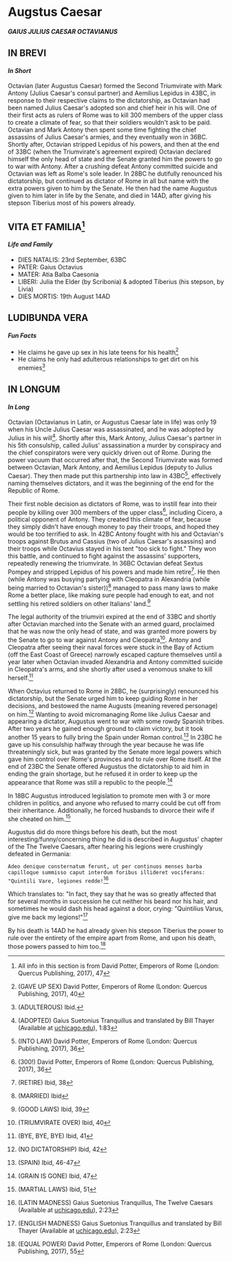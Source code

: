 # **Augstus Caesar**
#### *GAIUS JULIUS CAESAR OCTAVIANUS*

## IN BREVI
#### *In Short*
Octavian (later Augustus Caesar) formed the Second Triumvirate with Mark Antony (Julius Caesar's consul partner) and Aemilius Lepidus in 43BC, in response to their respective claims to the dictatorship, as Octavian had been named Julius Caesar's adopted son and chief heir in his will. One of their first acts as rulers of Rome was to kill 300 members of the upper class to create a climate of fear, so that their soldiers wouldn't ask to be paid. Octavian and Mark Antony then spent some time fighting the chief assassins of Julius Caesar's armies, and they eventually won in 36BC. Shortly after, Octavian stripped Lepidus of his powers, and then at the end of 33BC (when the Triumvirate's agreement expired) Octavian declared himself the only head of state and the Senate granted him the powers to go to war with Antony. After a crushing defeat Antony committed suicide and Octavian was left as Rome's sole leader. In 28BC he dutifully renounced his dictatorship, but continued as dictator of Rome in all but name with the extra powers given to him by the Senate. He then had the name Augustus given to him later in life by the Senate, and died in 14AD, after giving his stepson Tiberius most of his powers already.

## VITA ET FAMILIA[^1]
#### *Life and Family*
- DIES NATALIS: 23rd September, 63BC
- PATER: Gaius Octavius
- MATER: Atia Balba Caesonia
- LIBERI: Julia the Elder (by Scribonia) & adopted Tiberius (his stepson, by Livia)
- DIES MORTIS: 19th August 14AD

## LUDIBUNDA VERA
#### *Fun Facts*
 - He claims he gave up sex in his late teens for his health[^2]
 - He claims he only had adulterous relationships to get dirt on his enemies[^3]

## IN LONGUM
#### *In Long*
Octavian (Octavianus in Latin, or Augustus Caesar late in life) was only 19 when his Uncle Julius Caesar was assassinated, and he was adopted by Julius in his will[^4]. Shortly after this, Mark Antony, Julius Caesar's partner in his 5th consulship, called Julius' assassination a murder by conspiracy and the chief conspirators were very quickly driven out of Rome. During the power vacuum that occurred after that, the Second Triumvirate was formed between Octavian, Mark Antony, and Aemilius Lepidus (deputy to Julius Caesar). They then made put this partnership into law in 43BC[^5], effectively naming themselves dictators, and it was the beginning of the end for the Republic of Rome.

Their first noble decision as dictators of Rome, was to instill fear into their people by killing over 300 members of the upper class[^6], including Cicero, a political opponent of Antony. They created this climate of fear, because they simply didn't have enough money to pay their troops, and hoped they would be too terrified to ask. In 42BC Antony fought with his and Octavian's troops against Brutus and Cassius (two of Julius Caesar's assassins) and their troops while Octavius stayed in his tent "too sick to fight." They won this battle, and continued to fight against the assassins' supporters, repeatedly renewing the triumvirate. In 36BC Octavian defeat Sextus Pompey and stripped Lepidus of his powers and made him retire[^7]. He then (while Antony was busying partying with Cleopatra in Alexandria (while being married to Octavian's sister))[^8] managed to pass many laws to make Rome a better place, like making sure people had enough to eat, and not settling his retired soldiers on other Italians' land.[^9]

The legal authority of the triumviri expired at the end of 33BC and shortly after Octavian marched into the Senate with an armed guard, proclaimed that he was now the only head of state, and was granted more powers by the Senate to go to war against Antony and Cleopatra[^10]. Antony and Cleopatra after seeing their naval forces were stuck in the Bay of Actium (off the East Coast of Greece) narrowly escaped capture themselves until a year later when Octavian invaded Alexandria and Antony committed suicide in Cleopatra's arms, and she shortly after used a venomous snake to kill herself.[^11]

When Octavius returned to Rome in 28BC, he (surprisingly) renounced his dictatorship, but the Senate urged him to keep guiding Rome in her decisions, and bestowed the name Augusts (meaning revered personage) on him.[^12] Wanting to avoid micromanaging Rome like Julius Caesar and appearing a dictator, Augustus went to war with some rowdy Spanish tribes. After two years he gained enough ground to claim victory, but it took another 15 years to fully bring the Spain under Roman control.[^13] In 23BC he gave up his consulship halfway through the year because he was life threateningly sick, but was granted by the Senate more legal powers which gave him control over Rome's provinces and to rule over Rome itself. At the end of 23BC the Senate offered Augustus the dictatorship to aid him in ending the grain shortage, but he refused it in order to keep up the appearance that Rome was still a republic to the people.[^14]

In 18BC Augustus introduced legislation to promote men with 3 or more children in politics, and anyone who refused to marry could be cut off from their inheritance. Additionally, he forced husbands to divorce their wife if she cheated on him.[^15]

Augustus did do more things before his death, but the most interesting/funny/concerning thing he did is described in Augustus' chapter of the The Twelve Caesars, after hearing his legions were crushingly defeated in Germania:

`Adeo denique consternatum ferunt, ut per continuos menses barba capilloque summisso caput interdum foribus illideret vociferans: "Quintili Vare, legiones redde!`[^16]

Which translates to: "In fact, they say that he was so greatly affected that for several months in succession he cut neither his beard nor his hair, and sometimes he would dash his head against a door, crying: "Quintilius Varus, give me back my legions!"[^17]

By his death is 14AD he had already given his stepson Tiberius the power to rule over the entirety of the empire apart from Rome, and upon his death, those powers passed to him too.[^18]


[^1]: All info in this section is from David Potter, Emperors of Rome (London: Quercus Publishing, 2017), 47
[^2]: (GAVE UP SEX) David Potter, Emperors of Rome (London: Quercus Publishing, 2017), 40
[^3]: (ADULTEROUS) Ibid.
[^4]: (ADOPTED) Gaius Suetonius Tranquillus and translated by Bill Thayer (Available at [uchicago.edu](https://penelope.uchicago.edu/Thayer/E/Roman/Texts/Suetonius/12Caesars/Julius*.html)), 1:83
[^5]: (INTO LAW) David Potter, Emperors of Rome (London: Quercus Publishing, 2017), 36
[^6]: (300!) David Potter, Emperors of Rome (London: Quercus Publishing, 2017), 36
[^7]: (RETIRE) Ibid, 38
[^8]: (MARRIED) Ibid
[^9]: (GOOD LAWS) Ibid, 39
[^10]: (TRIUMVIRATE OVER) Ibid, 40
[^11]: (BYE, BYE, BYE) Ibid, 41
[^12]: (NO DICTATORSHIP) Ibid, 42
[^13]: (SPAIN) Ibid, 46-47
[^14]: (GRAIN IS GONE) Ibid, 47
[^15]: (MARTIAL LAWS) Ibid, 51
[^16]: (LATIN MADNESS) Gaius Suetonius Tranquillus, The Twelve Caesars (Available at [uchicago.edu](https://penelope.uchicago.edu/Thayer/L/Roman/Texts/Suetonius/12Caesars/Augustus*.html)), 2:23
[^17]: (ENGLISH MADNESS) Gaius Suetonius Tranquillus and translated by Bill Thayer (Available at [uchicago.edu](https://penelope.uchicago.edu/Thayer/E/Roman/Texts/Suetonius/12Caesars/Augustus*.html)), 2:23
[^18]: (EQUAL POWER) David Potter, Emperors of Rome (London: Quercus Publishing, 2017), 55


